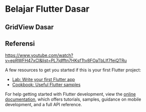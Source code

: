 # Belajar Flutter Dasar
## GridView Dasar

## Referensi
https://www.youtube.com/watch?v=epRWFH47xCI&list=PL7jdfftn7HKsfTtv8FOaTbLIf7feiQTRu

A few resources to get you started if this is your first Flutter project:

- [Lab: Write your first Flutter app](https://docs.flutter.dev/get-started/codelab)
- [Cookbook: Useful Flutter samples](https://docs.flutter.dev/cookbook)

For help getting started with Flutter development, view the
[online documentation](https://docs.flutter.dev/), which offers tutorials,
samples, guidance on mobile development, and a full API reference.

